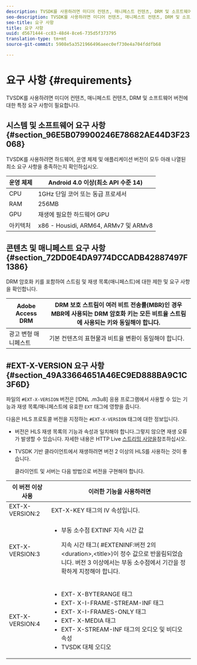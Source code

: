```yaml
---
description: TVSDK를 사용하려면 미디어 컨텐츠, 매니페스트 컨텐츠, DRM 및 소프트웨어 버전에 대한 특정 요구 사항이 필요합니다.
seo-description: TVSDK를 사용하려면 미디어 컨텐츠, 매니페스트 컨텐츠, DRM 및 소프트웨어 버전에 대한 특정 요구 사항이 필요합니다.
seo-title: 요구 사항
title: 요구 사항
uuid: d5671444-cc83-48d4-8ce6-735d5f373795
translation-type: tm+mt
source-git-commit: 5908e5a3521966496aeec0ef730e4a704fddfb68

---
```



# 요구 사항 {#requirements}

TVSDK를 사용하려면 미디어 컨텐츠, 매니페스트 컨텐츠, DRM 및 소프트웨어 버전에 대한 특정 요구 사항이 필요합니다.

## 시스템 및 소프트웨어 요구 사항 {#section_96E5B079900246E78682AE44D3F23068}

TVSDK를 사용하려면 하드웨어, 운영 체제 및 애플리케이션 버전이 모두 아래 나열된 최소 요구 사항을 충족하는지 확인하십시오.

| 운영 체제 | Android 4.0 이상(최소 API 수준 14) |
|---|---|
| CPU | 1GHz 단일 코어 또는 동급 프로세서 |
| RAM | 256MB |
| GPU | 재생에 필요한 하드웨어 GPU |
| 아키텍처 | x86 - Housidi, ARM64, ARMv7 및 ARMv8 |

## 콘텐츠 및 매니페스트 요구 사항 {#section_72DD0E4DA9774DCCADB42887497F1386}

DRM 암호화 키를 포함하여 스트림 및 재생 목록(매니페스트)에 대한 제한 및 요구 사항을 확인합니다.

| Adobe Access DRM | DRM 보호 스트림이 여러 비트 전송률(MBR)인 경우 MBR에 사용되는 DRM 암호화 키는 모든 비트율 스트림에 사용되는 키와 동일해야 합니다. |
|---|---|
| 광고 변형 매니페스트 | 기본 컨텐츠의 표현물과 비트율 변환이 동일해야 합니다. |

## #EXT-X-VERSION 요구 사항 {#section_49A33664651A46EC9ED888BA9C1C3F6D}

파일의 `#EXT-X-VERSION` 버전은 [!DNL .m3u8] 응용 프로그램에서 사용할 수 있는 기능과 재생 목록/매니페스트에 유효한 `EXT` 태그에 영향을 줍니다.

다음은 HLS 프로토콜 버전을 지정하는 `#EXT-X-VERSION` 태그에 대한 정보입니다.

* 버전은 HLS 재생 목록의 기능과 속성과 일치해야 합니다.그렇지 않으면 재생 오류가 발생할 수 있습니다. 자세한 내용은 HTTP Live [스트리밍 사양을](https://datatracker.ietf.org/doc/draft-pantos-http-live-streaming/?include_text=1)참조하십시오.
* TVSDK 기반 클라이언트에서 재생하려면 버전 2 이상의 HLS를 사용하는 것이 좋습니다.

   클라이언트 및 서버는 다음 방법으로 버전을 구현해야 합니다.

<table frame="all" colsep="1" rowsep="1" id="table_62EB98EDD9DE49EC84CB1C7D59BC40E6"> 
 <thead> 
  <tr rowsep="1"> 
   <th colname="1" class="entry"> 이 버전 이상 사용 </th> 
   <th colname="2" class="entry"> 이러한 기능을 사용하려면 </th> 
  </tr> 
 </thead>
 <tbody> 
  <tr rowsep="1"> 
   <td colname="1"> <span class="codeph"> EXT-X-VERSION:2 </span> </td> 
   <td colname="2"> EXT-X-KEY <span class="codeph"></span> 태그의 IV 속성입니다. </td> 
  </tr> 
  <tr rowsep="1"> 
   <td colname="1"> <span class="codeph"> EXT-X-VERSION:3 </span> </td> 
   <td colname="2"> 
    <ul id="ul_C9500D3F934848639C204BF248F139FF"> 
     <li id="li_535A7E3FABCB46FE872A7EA5DE2A1784">부동 소수점 <span class="codeph"> EXTINF </span> 지속 시간 값 <p>지속 시간 태그( <span class="codeph"> #EXTENINF:버전 2의 </span>&lt;duration&gt;,&lt;title&gt;)이 정수 값으로 반올림되었습니다. 버전 3 이상에서는 부동 소수점에서 기간을 정확하게 지정해야 합니다. </p> </li> 
    </ul> </td> 
  </tr> 
  <tr rowsep="0"> 
   <td colname="1"> <span class="codeph"> EXT-X-VERSION:4 </span> </td> 
   <td colname="2"> 
    <ul id="ul_3355A6CBBE2141DDB92660BB4B604D70"> 
     <li id="li_5E73D41AF6DC4CEE88D6C029FFCFC350">EXT- <span class="codeph"> X-BYTERANGE </span> 태그 </li> 
     <li id="li_BF5141F516F749E5890860D487EB5287">EXT- <span class="codeph"> X-I-FRAME-STREAM-INF </span> 태그 </li> 
     <li id="li_E0D399A13812499B94107CDE62998EE9">EXT- <span class="codeph"> X-I-FRAMES-ONLY </span> 태그 </li> 
     <li id="li_A7783AFF99854EFBBAECD2967E4CBF2B">EXT- <span class="codeph"> X-MEDIA </span> 태그 </li> 
     <li id="li_15AE652F33C1454AA90DDC65E7D6C2FD">EXT- <span class="codeph"> X-STREAM-INF </span> <span class="codeph"> 태그의 오디오 및 비디오 </span> <span class="codeph"> </span> 속성 </li> 
     <li id="li_DB2A7847D5884F6E91FD9E78101FBCA5">TVSDK 대체 오디오 </li> 
    </ul> </td> 
  </tr> 
 </tbody> 
</table>

